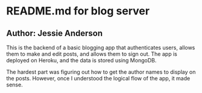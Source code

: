 # README.md for blog server
## Author: Jessie Anderson

This is the backend of a basic blogging app that authenticates users, allows them to make and edit posts, and allows them to sign out. The app is deployed on Heroku, and the data is stored using MongoDB.

The hardest part was figuring out how to get the author names to display on the posts. However, once I understood the logical flow of the app, it made sense.
